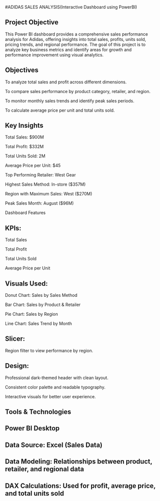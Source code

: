 #ADIDAS SALES ANALYSIS(Interactive Dashboard using PowerBI) 
## Project Objective 
This Power BI dashboard provides a comprehensive sales performance analysis for Adidas, offering insights into total sales, profits, units sold, pricing trends, and regional performance.
The goal of this project is to analyze key business metrics and identify areas for growth and performance improvement using visual analytics.

## Objectives
To analyze total sales and profit across different dimensions.

To compare sales performance by product category, retailer, and region.

To monitor monthly sales trends and identify peak sales periods.

To calculate average price per unit and total units sold.

## Key Insights

Total Sales: $900M

Total Profit: $332M

Total Units Sold: 2M

Average Price per Unit: $45

Top Performing Retailer: West Gear

Highest Sales Method: In-store ($357M)

Region with Maximum Sales: West ($270M)

Peak Sales Month: August ($96M)

Dashboard Features

## KPIs:

Total Sales

Total Profit

Total Units Sold

Average Price per Unit

## Visuals Used:

Donut Chart: Sales by Sales Method

Bar Chart: Sales by Product & Retailer

Pie Chart: Sales by Region

Line Chart: Sales Trend by Month

## Slicer:

Region filter to view performance by region.

## Design:

Professional dark-themed header with clean layout.

Consistent color palette and readable typography.

Interactive visuals for better user experience.

## Tools & Technologies

## Power BI Desktop

## Data Source: Excel (Sales Data)

## Data Modeling: Relationships between product, retailer, and regional data

## DAX Calculations: Used for profit, average price, and total units sold
